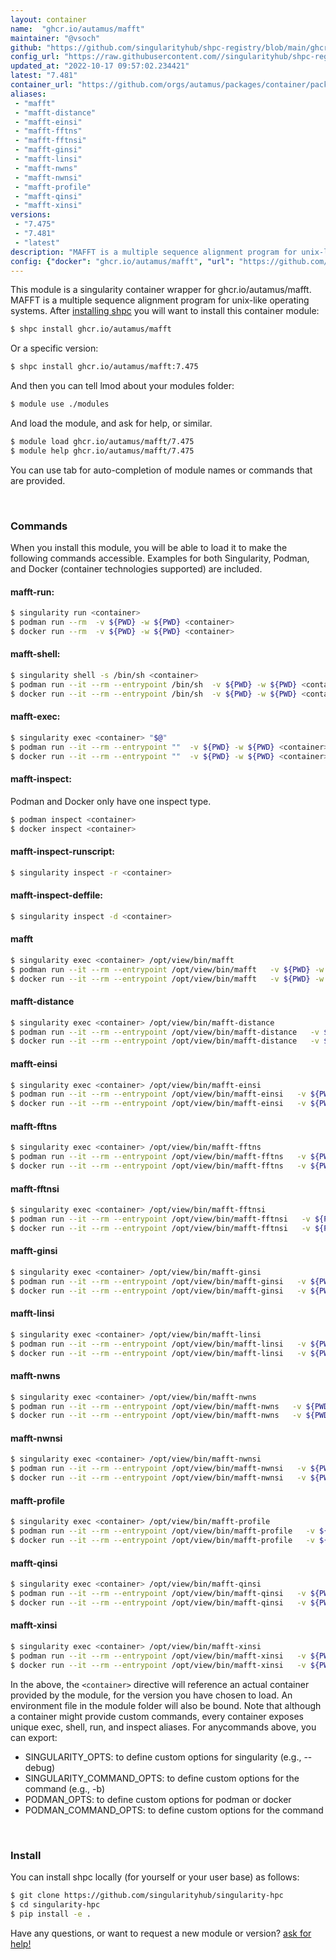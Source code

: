 ```yaml
---
layout: container
name:  "ghcr.io/autamus/mafft"
maintainer: "@vsoch"
github: "https://github.com/singularityhub/shpc-registry/blob/main/ghcr.io/autamus/mafft/container.yaml"
config_url: "https://raw.githubusercontent.com//singularityhub/shpc-registry/main/ghcr.io/autamus/mafft/container.yaml"
updated_at: "2022-10-17 09:57:02.234421"
latest: "7.481"
container_url: "https://github.com/orgs/autamus/packages/container/package/mafft"
aliases:
 - "mafft"
 - "mafft-distance"
 - "mafft-einsi"
 - "mafft-fftns"
 - "mafft-fftnsi"
 - "mafft-ginsi"
 - "mafft-linsi"
 - "mafft-nwns"
 - "mafft-nwnsi"
 - "mafft-profile"
 - "mafft-qinsi"
 - "mafft-xinsi"
versions:
 - "7.475"
 - "7.481"
 - "latest"
description: "MAFFT is a multiple sequence alignment program for unix-like operating systems."
config: {"docker": "ghcr.io/autamus/mafft", "url": "https://github.com/orgs/autamus/packages/container/package/mafft", "maintainer": "@vsoch", "description": "MAFFT is a multiple sequence alignment program for unix-like operating systems.", "latest": {"7.481": "sha256:7b4df84b998b65e2d3d7e321b471beb56b41b2a1a659fd54a6748cd6fbef3ee7"}, "tags": {"7.475": "sha256:68187dfeeef282e59e5b0e09d9467523d655c3913bda90b5d21a183beec41720", "7.481": "sha256:7b4df84b998b65e2d3d7e321b471beb56b41b2a1a659fd54a6748cd6fbef3ee7", "latest": "sha256:7b4df84b998b65e2d3d7e321b471beb56b41b2a1a659fd54a6748cd6fbef3ee7"}, "aliases": {"mafft": "/opt/view/bin/mafft", "mafft-distance": "/opt/view/bin/mafft-distance", "mafft-einsi": "/opt/view/bin/mafft-einsi", "mafft-fftns": "/opt/view/bin/mafft-fftns", "mafft-fftnsi": "/opt/view/bin/mafft-fftnsi", "mafft-ginsi": "/opt/view/bin/mafft-ginsi", "mafft-linsi": "/opt/view/bin/mafft-linsi", "mafft-nwns": "/opt/view/bin/mafft-nwns", "mafft-nwnsi": "/opt/view/bin/mafft-nwnsi", "mafft-profile": "/opt/view/bin/mafft-profile", "mafft-qinsi": "/opt/view/bin/mafft-qinsi", "mafft-xinsi": "/opt/view/bin/mafft-xinsi"}}
---
```


This module is a singularity container wrapper for ghcr.io/autamus/mafft.
MAFFT is a multiple sequence alignment program for unix-like operating systems.
After [installing shpc](#install) you will want to install this container module:


```bash
$ shpc install ghcr.io/autamus/mafft
```

Or a specific version:

```bash
$ shpc install ghcr.io/autamus/mafft:7.475
```

And then you can tell lmod about your modules folder:

```bash
$ module use ./modules
```

And load the module, and ask for help, or similar.

```bash
$ module load ghcr.io/autamus/mafft/7.475
$ module help ghcr.io/autamus/mafft/7.475
```

You can use tab for auto-completion of module names or commands that are provided.

<br>

### Commands

When you install this module, you will be able to load it to make the following commands accessible.
Examples for both Singularity, Podman, and Docker (container technologies supported) are included.

#### mafft-run:

```bash
$ singularity run <container>
$ podman run --rm  -v ${PWD} -w ${PWD} <container>
$ docker run --rm  -v ${PWD} -w ${PWD} <container>
```

#### mafft-shell:

```bash
$ singularity shell -s /bin/sh <container>
$ podman run --it --rm --entrypoint /bin/sh  -v ${PWD} -w ${PWD} <container>
$ docker run --it --rm --entrypoint /bin/sh  -v ${PWD} -w ${PWD} <container>
```

#### mafft-exec:

```bash
$ singularity exec <container> "$@"
$ podman run --it --rm --entrypoint ""  -v ${PWD} -w ${PWD} <container> "$@"
$ docker run --it --rm --entrypoint ""  -v ${PWD} -w ${PWD} <container> "$@"
```

#### mafft-inspect:

Podman and Docker only have one inspect type.

```bash
$ podman inspect <container>
$ docker inspect <container>
```

#### mafft-inspect-runscript:

```bash
$ singularity inspect -r <container>
```

#### mafft-inspect-deffile:

```bash
$ singularity inspect -d <container>
```


#### mafft
       
```bash
$ singularity exec <container> /opt/view/bin/mafft
$ podman run --it --rm --entrypoint /opt/view/bin/mafft   -v ${PWD} -w ${PWD} <container> -c " $@"
$ docker run --it --rm --entrypoint /opt/view/bin/mafft   -v ${PWD} -w ${PWD} <container> -c " $@"
```


#### mafft-distance
       
```bash
$ singularity exec <container> /opt/view/bin/mafft-distance
$ podman run --it --rm --entrypoint /opt/view/bin/mafft-distance   -v ${PWD} -w ${PWD} <container> -c " $@"
$ docker run --it --rm --entrypoint /opt/view/bin/mafft-distance   -v ${PWD} -w ${PWD} <container> -c " $@"
```


#### mafft-einsi
       
```bash
$ singularity exec <container> /opt/view/bin/mafft-einsi
$ podman run --it --rm --entrypoint /opt/view/bin/mafft-einsi   -v ${PWD} -w ${PWD} <container> -c " $@"
$ docker run --it --rm --entrypoint /opt/view/bin/mafft-einsi   -v ${PWD} -w ${PWD} <container> -c " $@"
```


#### mafft-fftns
       
```bash
$ singularity exec <container> /opt/view/bin/mafft-fftns
$ podman run --it --rm --entrypoint /opt/view/bin/mafft-fftns   -v ${PWD} -w ${PWD} <container> -c " $@"
$ docker run --it --rm --entrypoint /opt/view/bin/mafft-fftns   -v ${PWD} -w ${PWD} <container> -c " $@"
```


#### mafft-fftnsi
       
```bash
$ singularity exec <container> /opt/view/bin/mafft-fftnsi
$ podman run --it --rm --entrypoint /opt/view/bin/mafft-fftnsi   -v ${PWD} -w ${PWD} <container> -c " $@"
$ docker run --it --rm --entrypoint /opt/view/bin/mafft-fftnsi   -v ${PWD} -w ${PWD} <container> -c " $@"
```


#### mafft-ginsi
       
```bash
$ singularity exec <container> /opt/view/bin/mafft-ginsi
$ podman run --it --rm --entrypoint /opt/view/bin/mafft-ginsi   -v ${PWD} -w ${PWD} <container> -c " $@"
$ docker run --it --rm --entrypoint /opt/view/bin/mafft-ginsi   -v ${PWD} -w ${PWD} <container> -c " $@"
```


#### mafft-linsi
       
```bash
$ singularity exec <container> /opt/view/bin/mafft-linsi
$ podman run --it --rm --entrypoint /opt/view/bin/mafft-linsi   -v ${PWD} -w ${PWD} <container> -c " $@"
$ docker run --it --rm --entrypoint /opt/view/bin/mafft-linsi   -v ${PWD} -w ${PWD} <container> -c " $@"
```


#### mafft-nwns
       
```bash
$ singularity exec <container> /opt/view/bin/mafft-nwns
$ podman run --it --rm --entrypoint /opt/view/bin/mafft-nwns   -v ${PWD} -w ${PWD} <container> -c " $@"
$ docker run --it --rm --entrypoint /opt/view/bin/mafft-nwns   -v ${PWD} -w ${PWD} <container> -c " $@"
```


#### mafft-nwnsi
       
```bash
$ singularity exec <container> /opt/view/bin/mafft-nwnsi
$ podman run --it --rm --entrypoint /opt/view/bin/mafft-nwnsi   -v ${PWD} -w ${PWD} <container> -c " $@"
$ docker run --it --rm --entrypoint /opt/view/bin/mafft-nwnsi   -v ${PWD} -w ${PWD} <container> -c " $@"
```


#### mafft-profile
       
```bash
$ singularity exec <container> /opt/view/bin/mafft-profile
$ podman run --it --rm --entrypoint /opt/view/bin/mafft-profile   -v ${PWD} -w ${PWD} <container> -c " $@"
$ docker run --it --rm --entrypoint /opt/view/bin/mafft-profile   -v ${PWD} -w ${PWD} <container> -c " $@"
```


#### mafft-qinsi
       
```bash
$ singularity exec <container> /opt/view/bin/mafft-qinsi
$ podman run --it --rm --entrypoint /opt/view/bin/mafft-qinsi   -v ${PWD} -w ${PWD} <container> -c " $@"
$ docker run --it --rm --entrypoint /opt/view/bin/mafft-qinsi   -v ${PWD} -w ${PWD} <container> -c " $@"
```


#### mafft-xinsi
       
```bash
$ singularity exec <container> /opt/view/bin/mafft-xinsi
$ podman run --it --rm --entrypoint /opt/view/bin/mafft-xinsi   -v ${PWD} -w ${PWD} <container> -c " $@"
$ docker run --it --rm --entrypoint /opt/view/bin/mafft-xinsi   -v ${PWD} -w ${PWD} <container> -c " $@"
```



In the above, the `<container>` directive will reference an actual container provided
by the module, for the version you have chosen to load. An environment file in the
module folder will also be bound. Note that although a container
might provide custom commands, every container exposes unique exec, shell, run, and
inspect aliases. For anycommands above, you can export:

 - SINGULARITY_OPTS: to define custom options for singularity (e.g., --debug)
 - SINGULARITY_COMMAND_OPTS: to define custom options for the command (e.g., -b)
 - PODMAN_OPTS: to define custom options for podman or docker
 - PODMAN_COMMAND_OPTS: to define custom options for the command

<br>
  
### Install

You can install shpc locally (for yourself or your user base) as follows:

```bash
$ git clone https://github.com/singularityhub/singularity-hpc
$ cd singularity-hpc
$ pip install -e .
```

Have any questions, or want to request a new module or version? [ask for help!](https://github.com/singularityhub/singularity-hpc/issues)